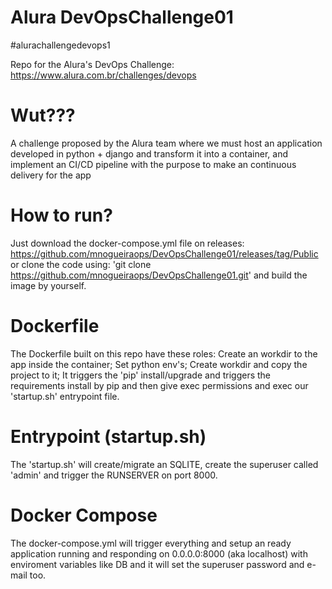 # Alura DevOpsChallenge01
#alurachallengedevops1

Repo for the Alura's DevOps Challenge: https://www.alura.com.br/challenges/devops

# Wut???

A challenge proposed by the Alura team where we must host an application developed in python + django and transform it into a container, and implement an CI/CD pipeline with the purpose to make an continuous delivery for the app

# How to run?

Just download the docker-compose.yml file on releases: https://github.com/mnogueiraops/DevOpsChallenge01/releases/tag/Public or clone the code using: 'git clone https://github.com/mnogueiraops/DevOpsChallenge01.git' and build the image by yourself.

# Dockerfile

The Dockerfile built on this repo have these roles: Create an workdir to the app inside the container; Set python env's; Create workdir and copy the project to it; It triggers the 'pip' install/upgrade and triggers the requirements install by pip and then give exec permissions and exec our 'startup.sh' entrypoint file.

# Entrypoint (startup.sh)

The 'startup.sh' will create/migrate an SQLITE, create the superuser called 'admin' and trigger the RUNSERVER on port 8000.

# Docker Compose

The docker-compose.yml will trigger everything and setup an ready application running and responding on 0.0.0.0:8000 (aka localhost) with enviroment variables like DB and it will set the superuser password and e-mail too.
